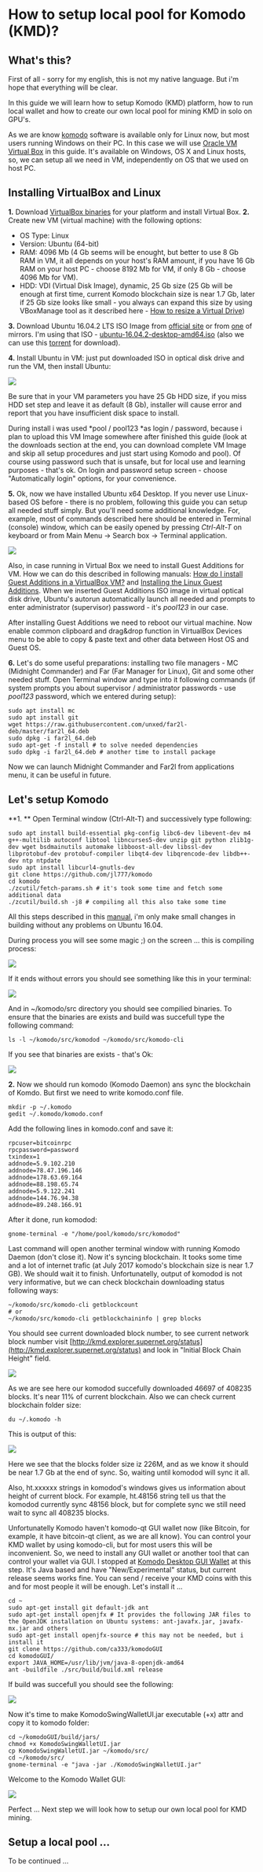 # How to setup local pool for Komodo (KMD)?

## What's this?

First of all - sorry for my english, this is not my native language. But i'm hope that everything will be clear.

In this guide we will learn how to setup Komodo (KMD) platform, how to run local wallet and how to create our own local pool for mining KMD in solo on GPU's. 

As we are know [komodo](https://github.com/jl777/komodo) software is available only for Linux now, but most users running Windows on their PC. In this case we will use [Oracle VM Virtual Box](https://www.virtualbox.org/) in this guide. It's available on Windows, OS X and Linux hosts, so, we can setup all we need in VM, independently on OS that we used on host PC.

## Installing VirtualBox and Linux

**1.** Download [VirtualBox binaries](https://www.virtualbox.org/wiki/Downloads) for your platform and install Virtual Box.
**2.** Create new VM (virtual machine) with the following options:

- OS Type: Linux
- Version: Ubuntu (64-bit)
- RAM: 4096 Mb (4 Gb seems will be enought, but better to use 8 Gb RAM in VM, it all depends on your host's RAM amount, if you have 16 Gb RAM on your host PC - choose 8192 Mb for VM, if only 8 Gb - choose 4096 Mb for VM).
- HDD: VDI (Virtual Disk Image), dynamic, 25 Gb size (25 Gb will be enough at first time, current Komodo blockchain size is near 1.7 Gb, later if 25 Gb size looks like small - you always can expand this size by using VBoxManage tool as it described here - [How to resize a Virtual Drive](https://forums.virtualbox.org/viewtopic.php?f=35&t=50661))

**3.** Download Ubuntu 16.04.2 LTS ISO Image from [official site](https://www.ubuntu.com/download/desktop) or from [one](http://mirror.yandex.ru/ubuntu-releases/)  of mirrors. I'm using that ISO - [ubuntu-16.04.2-desktop-amd64.iso](http://mirror.yandex.ru/ubuntu-releases/16.04.2/ubuntu-16.04.2-desktop-amd64.iso) (also we can use this [torrent](http://mirror.yandex.ru/ubuntu-releases/16.04.2/ubuntu-16.04.2-desktop-amd64.iso.torrent)  for download).

**4.** Install Ubuntu in VM: just put downloaded ISO in optical disk drive and run the VM, then install Ubuntu:

![](./image_02.png) 

Be sure that in your VM parameters you have 25 Gb HDD size, if you miss HDD set step and leave it as default (8 Gb), installer will cause error and report that you have insufficient disk space to install.

During install i was used *pool / pool123 *as login / password, because i plan to upload this VM Image somewhere after finished this guide (look at the downloads section at the end, you can download complete VM Image and skip all setup procedures and just start using Komodo and pool). Of course using password such that is unsafe, but for local use and learning purposes - that's ok. On login and password setup screen - choose "Automatically login" options, for your convenience.

**5.** Ok, now we have installed Ubuntu x64 Desktop. If you never use Linux-based OS before - there is no problem, following this guide you can setup all needed stuff simply. But you'll need some additional knowledge. For, example, most of commands described here should be entered in Terminal (console) window, which can be easily opened by pressing *Ctrl-Alt-T* on keyboard or from Main Menu -> Search box -> Terminal application.

![](./image_01.png) 

Also, in case running in Virtual Box we need to install Guest Additions for VM. How we can do this described in following manuals: [How do I install Guest Additions in a VirtualBox VM?](https://askubuntu.com/questions/22743/how-do-i-install-guest-additions-in-a-virtualbox-vm) and [Installing the Linux Guest Additions](https://www.virtualbox.org/manual/ch04.html#idm1959). When we inserted Guest Additions ISO image in virtual optical disk drive, Ubuntu's autorun automatically launch all needed and prompts to enter administrator (supervisor) password - it's *pool123* in our case.

After installing Guest Additions we need to reboot our virtual machine. Now enable common clipboard and drag&drop function in VirtualBox Devices menu to be able to copy & paste text and other data between Host OS and Guest OS.

**6.** Let's do some useful preparations: installing two file managers - MC (Midnight Commander) and Far (Far Manager for Linux), Git and some other needed stuff. Open Terminal window and type into it following commands (if system prompts you about supervisor / administrator passwords - use *pool123* password, which we entered during setup):

	sudo apt install mc
	sudo apt install git
	wget https://raw.githubusercontent.com/unxed/far2l-deb/master/far2l_64.deb
	sudo dpkg -i far2l_64.deb
	sudo apt-get -f install # to solve needed dependencies
	sudo dpkg -i far2l_64.deb # another time to install package

Now we can launch Midnight Commander and Far2l from applications menu, it can be useful in future.

## Let's setup Komodo

**1. ** Open Terminal window (Ctrl-Alt-T) and successively type following:

	sudo apt install build-essential pkg-config libc6-dev libevent-dev m4 g++-multilib autoconf libtool libncurses5-dev unzip git python zlib1g-dev wget bsdmainutils automake libboost-all-dev libssl-dev libprotobuf-dev protobuf-compiler libqt4-dev libqrencode-dev libdb++-dev ntp ntpdate
	sudo apt install libcurl4-gnutls-dev 
	git clone https://github.com/jl777/komodo
	cd komodo
	./zcutil/fetch-params.sh # it's took some time and fetch some additional data
	./zcutil/build.sh -j8 # compiling all this also take some time
	
All this steps described in this [manual](https://github.com/jl777/komodo/blob/master/README.md), i'm only make small changes in building without any problems on Ubuntu 16.04.

During process you will see some magic ;) on the screen ... this is compiling process:

![](./image_03.png) 
		
If it ends without errors you should see something like this in your terminal:

![](./image_04.png) 	

And in ~/komodo/src directory you should see compilied binaries. To ensure that the binaries are exists and build was succefull type the following command:

	ls -l ~/komodo/src/komodod ~/komodo/src/komodo-cli
	
If you see that binaries are exists - that's Ok:

![](./image_05.png) 

**2.** Now we should run komodo (Komodo Daemon) ans sync the blockchain of Komdo. But first we need to write komodo.conf file.

	mkdir -p ~/.komodo
	gedit ~/.komodo/komodo.conf
	
Add the following lines in komodo.conf and save it:

	rpcuser=bitcoinrpc
	rpcpassword=password
	txindex=1
	addnode=5.9.102.210
	addnode=78.47.196.146
	addnode=178.63.69.164
	addnode=88.198.65.74
	addnode=5.9.122.241
	addnode=144.76.94.38
	addnode=89.248.166.91	
	
After it done, run komodod:

	gnome-terminal -e "/home/pool/komodo/src/komodod"	
	
Last command will open another terminal window with running Komodo Daemon (don't close it). Now it's syncing blockchain. It tooks some time and a lot of internet trafic (at July 2017 komodo's blockchain size is near	1.7 GB). We should wait it to finish. Unfortunatelly, output of komodod is not very informative, but we can check blockchain downloading status following ways:

	~/komodo/src/komodo-cli getblockcount 
	# or
	~/komodo/src/komodo-cli getblockchaininfo | grep blocks
	
You should see current downloaded block number, to see current network block number visit [http://kmd.explorer.supernet.org/status](http://kmd.explorer.supernet.org/status)  and look in "Initial Block Chain Height" field. 

![](./image_06.png) 

As we are see here our komodod succefully downloaded 46697 of 408235 blocks. It's near 11% of current blockchain. Also we can check current blockchain folder size:

	du ~/.komodo -h
	
This is output of this:

![](./image_07.png) 

Here we see that the blocks folder size iz 226M, and as we know it should be near 1.7 Gb at the end of sync. So, waiting until komodod will sync it all.

Also, ht.xxxxxx strings in komodod's windows gives us information about height of current block. For example, ht.48156 string tell us that the komodod currently sync 48156 block, but for complete sync we still need wait to sync all 408235 blocks.

Unfortunatelly Komodo haven't komodo-qt GUI wallet now (like Bitcoin, for example, it have bitcoin-qt client, as we are all know). You can control your KMD wallet by using komodo-cli, but for most users this will be inconvenient. So, we need to install any GUI wallet or another tool that can control your wallet via GUI. I stopped at [Komodo Desktop GUI Wallet](https://github.com/ca333/komodoGUI) at this step. It's Java based and have "New/Experimental" status, but current release seems works fine. You can send / receive your KMD coins with this and for most people it will be enough. Let's install it ... 

	cd ~
	sudo apt-get install git default-jdk ant
	sudo apt-get install openjfx # It provides the following JAR files to the OpenJDK installation on Ubuntu systems: ant-javafx.jar, javafx-mx.jar and others
	sudo apt-get install openjfx-source # this may not be needed, but i install it
	git clone https://github.com/ca333/komodoGUI
	cd komodoGUI/
	export JAVA_HOME=/usr/lib/jvm/java-8-openjdk-amd64
	ant -buildfile ./src/build/build.xml release
	
If build was succefull you should see the following:

![](./image_08.png) 	
	
Now it's time to make KomodoSwingWalletUI.jar executable (+x) attr and copy it to komodo folder:

	cd ~/komodoGUI/build/jars/
	chmod +x KomodoSwingWalletUI.jar
	cp KomodoSwingWalletUI.jar ~/komodo/src/
	cd ~/komodo/src/
	gnome-terminal -e "java -jar ./KomodoSwingWalletUI.jar"
	
Welcome to the Komodo Wallet GUI:

![](./image_09.png) 	

Perfect ... Next step we will look how to setup our own local pool for KMD mining.

## Setup a local pool ...

To be continued ...